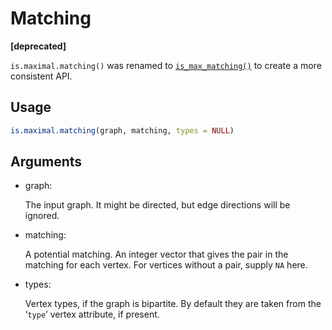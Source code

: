 # Matching

**\[deprecated\]**

`is.maximal.matching()` was renamed to
[`is_max_matching()`](https://r.igraph.org/reference/matching.md) to
create a more consistent API.

## Usage

``` r
is.maximal.matching(graph, matching, types = NULL)
```

## Arguments

- graph:

  The input graph. It might be directed, but edge directions will be
  ignored.

- matching:

  A potential matching. An integer vector that gives the pair in the
  matching for each vertex. For vertices without a pair, supply `NA`
  here.

- types:

  Vertex types, if the graph is bipartite. By default they are taken
  from the ‘`type`’ vertex attribute, if present.

